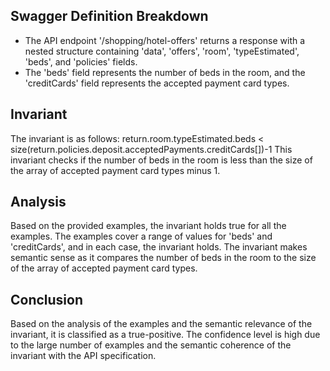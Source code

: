 ## Swagger Definition Breakdown
- The API endpoint '/shopping/hotel-offers' returns a response with a nested structure containing 'data', 'offers', 'room', 'typeEstimated', 'beds', and 'policies' fields.
- The 'beds' field represents the number of beds in the room, and the 'creditCards' field represents the accepted payment card types.

## Invariant
The invariant is as follows:
return.room.typeEstimated.beds < size(return.policies.deposit.acceptedPayments.creditCards[])-1
This invariant checks if the number of beds in the room is less than the size of the array of accepted payment card types minus 1.

## Analysis
Based on the provided examples, the invariant holds true for all the examples. The examples cover a range of values for 'beds' and 'creditCards', and in each case, the invariant holds. The invariant makes semantic sense as it compares the number of beds in the room to the size of the array of accepted payment card types.

## Conclusion
Based on the analysis of the examples and the semantic relevance of the invariant, it is classified as a true-positive. The confidence level is high due to the large number of examples and the semantic coherence of the invariant with the API specification.
